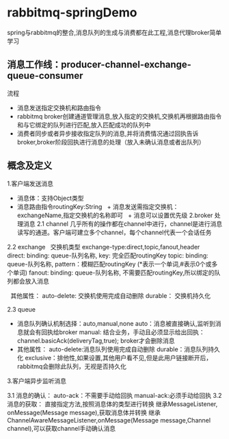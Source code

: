 # rabbitmq-springDemo
   spring与rabbitmq的整合,消息队列的生成与消费都在此工程,消息代理broker简单学习
   
## 消息工作线：producer-channel-exchange-queue-consumer

   流程
   + 消息发送指定交换机和路由指令
   + rabbitmq broker创建通道管理消息,放入指定的交换机,交换机再根据路由指令和与它绑定的队列进行匹配,放入匹配成功的队列中
   + 消费者同步或者异步接收指定队列的消息,并将消费情况通过回执告诉broker,broker阶段回执进行消息的处理（放入未确认消息或者出队列）
   
## 概念及定义

1.客户端发送消息
   + 消息体：支持Object类型
   + 消息路由指令routingKey:String
   + 消息发送需指定交换机：exchangeName,指定交换机的名称即可
   + 消息可以设置优先级
2.broker 处理消息
   2.1 channel
        几乎所有的操作都在channel中进行，channel是进行消息读写的通道。客户端可建立多个channel，每个channel代表一个会话任务
        
   2.2 exchange
       交换机类型 exchange-type:direct,topic,fanout,header
       direct:
           binding: queue-队列名称, key: 完全匹配routingKey
       topic:
           binding: queue-队列名称, pattern：模糊匹配routingKey (*表示一个单词,#表示0个或多个单词)
       fanout:
           binding: queue-队列名称, 不需要匹配routingKey,所以绑定的队列都会放入消息
           
      其他属性：
        auto-delete:
            交换机使用完成自动删除
        durable：
            交换机持久化
           
   2.3 queue
 
   + 消息队列确认机制选择：auto,manual,none
       auto：消息被直接确认,监听到消息就会有回执给broker
       manual: 结合业务，手动且必须显示给出回执：channel.basicAck(deliveryTag,true); broker才会删除消息
   + 其他属性：
        auto-delete:消息队列使用完成自动删除
        durable：消息队列持久化
        exclusive：排他性,如果设置,其他用户看不见,但是此用户链接断开后，rabbitmq会删除此队列，无视是否持久化
        
3.客户端异步监听消息

   3.1 消息的确认：
      auto-ack：不需要手动给回执
      manual-ack:必须手动给回执
   3.2 消息的获取：
       直接指定方法,按照消息体的类型进行转换
      继承MessageListener, onMessage(Message message),获取消息体并转换
      继承ChannelAwareMessageListener,onMessage(Message message,Channel channel),可以获取channel手动确认消息
